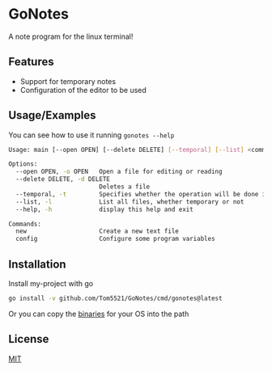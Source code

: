 # GoNotes

A note program for the linux terminal!

## Features

- Support for temporary notes
- Configuration of the editor to be used

## Usage/Examples

You can see how to use it running `gonotes --help`

```bash
Usage: main [--open OPEN] [--delete DELETE] [--temporal] [--list] <command> [<args>]

Options:
  --open OPEN, -o OPEN   Open a file for editing or reading
  --delete DELETE, -d DELETE
                         Deletes a file
  --temporal, -t         Specifies whether the operation will be done in the temporary or constant directory.
  --list, -l             List all files, whether temporary or not
  --help, -h             display this help and exit

Commands:
  new                    Create a new text file
  config                 Configure some program variables
```

## Installation

Install my-project with go

```bash
go install -v github.com/Tom5521/GoNotes/cmd/gonotes@latest
```

Or you can copy the [binaries](https://github.com/Tom5521/GoNotes/releases/latest) for your OS into the path

## License

[MIT](https://choosealicense.com/licenses/mit/)
